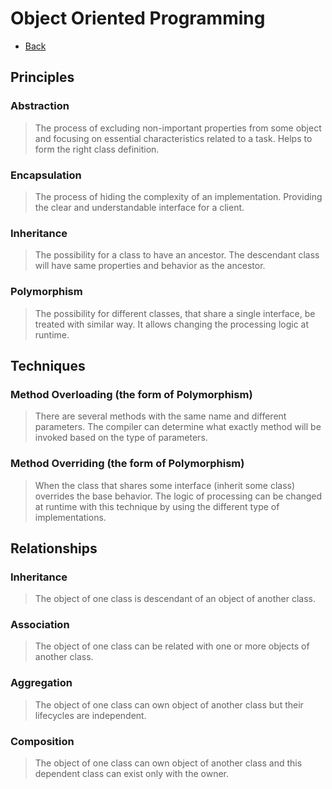 # Object Oriented Programming

+ [Back](../PARADIGM.md)

## Principles

### Abstraction 

> The process of excluding non-important properties from some object and focusing on
> essential characteristics related to a task. Helps to form the right class definition.

### Encapsulation 

> The process of hiding the complexity of an implementation. Providing the clear and
> understandable interface for a client.

### Inheritance 

> The possibility for a class to have an ancestor. The descendant class will have same
> properties and behavior as the ancestor.

### Polymorphism 

> The possibility for different classes, that share a single interface, be treated with
> similar way. It allows changing the processing logic at runtime.

## Techniques

### Method Overloading (the form of Polymorphism) 

> There are several methods with the same name and
> different parameters. The compiler can determine what exactly method will be invoked based on the
> type of parameters.

### Method Overriding (the form of Polymorphism) 

> When the class that shares some interface (inherit
> some class) overrides the base behavior. The logic of processing can be changed at runtime with this
> technique by using the different type of implementations. 

## Relationships

### Inheritance 

> The object of one class is descendant of an object of another class.

### Association 

> The object of one class can be related with one or more objects of another class.

### Aggregation 

> The object of one class can own object of another class but their lifecycles are
> independent.

### Composition 

> The object of one class can own object of another class and this dependent class can
> exist only with the owner.

